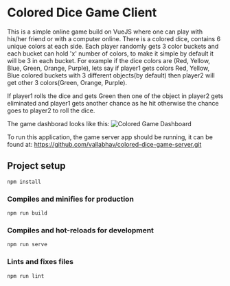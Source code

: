 # Colored Dice Game Client

This is a simple online game build on VueJS where one can play with his/her friend or with a computer online. There is a colored dice, contains 6 unique colors at each side.
Each player randomly gets 3 color buckets and each bucket can hold 'x' number of colors, to make it simple by default it will be 3 in each bucket. 
For example if the dice colors are (Red, Yellow, Blue, Green, Orange, Purple), lets say if player1 gets colors Red, Yellow, Blue colored buckets with 3 different objects(by default) then player2 will get other 3 colors(Green, Orange, Purple).

If player1 rolls the dice and gets Green then one of the object in player2 gets eliminated and player1 gets another chance as he hit otherwise the chance goes to player2 to roll the dice.

The game dashborad looks like this: 
![Colored Game Dashboard](blob/dashboard.JPG?raw=true "Colored Game Dashboard")

To run this application, the game server app should be running, it can be found at:
https://github.com/vallabhav/colored-dice-game-server.git

## Project setup
```
npm install
```

### Compiles and minifies for production
```
npm run build
```

### Compiles and hot-reloads for development
```
npm run serve
```

### Lints and fixes files
```
npm run lint
```






